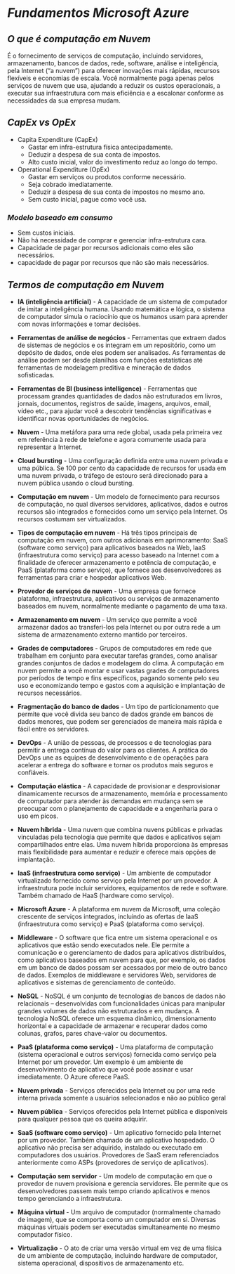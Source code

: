 # *Fundamentos Microsoft Azure*


## *O que é computação em Nuvem*

É o fornecimento de serviços de computação, incluindo servidores, armazenamento, bancos de dados, rede, software, análise e inteligência, pela Internet (“a nuvem”) para oferecer inovações mais rápidas, recursos flexíveis e economias de escala. Você normalmente paga apenas pelos serviços de nuvem que usa, ajudando a reduzir os custos operacionais, a executar sua infraestrutura com mais eficiência e a escalonar conforme as necessidades da sua empresa mudam.

## *CapEx  vs OpEx*

- Capita Expenditure (CapEx)
  - Gastar em infra-estrutura física antecipadamente.
  - Deduzir a despesa de sua conta de impostos.
  - Alto custo inicial, valor do investimento reduz ao longo do tempo.
- Operational Expenditure (OpEx)
  - Gastar em serviços ou produtos conforme necessário.
  - Seja cobrado imediatamente.
  - Deduzir a despesa de sua conta de impostos no mesmo ano.
  - Sem custo inicial, pague como você usa.

### *Modelo baseado em consumo*

- Sem custos iniciais.
- Não há necessidade de comprar e gerenciar infra-estrutura cara.
- Capacidade de pagar por recursos adicionais como eles são necessários.
- capacidade de pagar por recursos que não são mais necessários.

## *Termos de computação em Nuvem*

- **IA (inteligência artificial)** - A capacidade de um sistema de computador de imitar a inteligência humana. Usando matemática e lógica, o sistema de computador simula o raciocínio que os humanos usam para aprender com novas informações e tomar decisões.

- **Ferramentas de análise de negócios** - Ferramentas que extraem dados de sistemas de negócios e os integram em um repositório, como um depósito de dados, onde eles podem ser analisados. As ferramentas de análise podem ser desde planilhas com funções estatísticas até ferramentas de modelagem preditiva e mineração de dados sofisticadas.

- **Ferramentas de BI (business intelligence)** - Ferramentas que processam grandes quantidades de dados não estruturados em livros, jornais, documentos, registros de saúde, imagens, arquivos, email, vídeo etc., para ajudar você a descobrir tendências significativas e identificar novas oportunidades de negócios.

- **Nuvem** - Uma metáfora para uma rede global, usada pela primeira vez em referência à rede de telefone e agora comumente usada para representar a Internet.

- **Cloud bursting** - Uma configuração definida entre uma nuvem privada e uma pública. Se 100 por cento da capacidade de recursos for usada em uma nuvem privada, o tráfego de estouro será direcionado para a nuvem pública usando o cloud bursting.

- **Computação em nuvem** - Um modelo de fornecimento para recursos de computação, no qual diversos servidores, aplicativos, dados e outros recursos são integrados e fornecidos como um serviço pela Internet. Os recursos costumam ser virtualizados.

- **Tipos de computação em nuvem** - Há três tipos principais de computação em nuvem, com outros adicionais em aprimoramento: SaaS (software como serviço) para aplicativos baseados na Web, IaaS (infraestrutura como serviço) para acesso baseado na Internet com a finalidade de oferecer armazenamento e potência de computação, e PaaS (plataforma como serviço), que fornece aos desenvolvedores as ferramentas para criar e hospedar aplicativos Web.

- **Provedor de serviços de nuvem** - Uma empresa que fornece plataforma, infraestrutura, aplicativos ou serviços de armazenamento baseados em nuvem, normalmente mediante o pagamento de uma taxa.

- **Armazenamento em nuvem** - Um serviço que permite a você armazenar dados ao transferi-los pela Internet ou por outra rede a um sistema de armazenamento externo mantido por terceiros.

- **Grades de computadores** - Grupos de computadores em rede que trabalham em conjunto para executar tarefas grandes, como analisar grandes conjuntos de dados e modelagem do clima. A computação em nuvem permite a você montar e usar vastas grades de computadores por períodos de tempo e fins específicos, pagando somente pelo seu uso e economizando tempo e gastos com a aquisição e implantação de recursos necessários.

- **Fragmentação do banco de dados** - Um tipo de particionamento que permite que você divida seu banco de dados grande em bancos de dados menores, que podem ser gerenciados de maneira mais rápida e fácil entre os servidores.

- **DevOps** - A união de pessoas, de processos e de tecnologias para permitir a entrega contínua do valor para os clientes. A prática do DevOps une as equipes de desenvolvimento e de operações para acelerar a entrega do software e tornar os produtos mais seguros e confiáveis.

- **Computação elástica** - A capacidade de provisionar e desprovisionar dinamicamente recursos de armazenamento, memória e processamento de computador para atender às demandas em mudança sem se preocupar com o planejamento de capacidade e a engenharia para o uso em picos.

- **Nuvem híbrida** - Uma nuvem que combina nuvens públicas e privadas vinculadas pela tecnologia que permite que dados e aplicativos sejam compartilhados entre elas. Uma nuvem híbrida proporciona às empresas mais flexibilidade para aumentar e reduzir e oferece mais opções de implantação.

- **IaaS (infraestrutura como serviço)** - Um ambiente de computador virtualizado fornecido como serviço pela Internet por um provedor. A infraestrutura pode incluir servidores, equipamentos de rede e software. Também chamado de HaaS (hardware como serviço).

- **Microsoft Azure** - A plataforma em nuvem da Microsoft, uma coleção crescente de serviços integrados, incluindo as ofertas de IaaS (infraestrutura como serviço) e PaaS (plataforma como serviço).

- **Middleware** - O software que fica entre um sistema operacional e os aplicativos que estão sendo executados nele. Ele permite a comunicação e o gerenciamento de dados para aplicativos distribuídos, como aplicativos baseados em nuvem para que, por exemplo, os dados em um banco de dados possam ser acessados por meio de outro banco de dados. Exemplos de middleware e servidores Web, servidores de aplicativos e sistemas de gerenciamento de conteúdo.

- **NoSQL** - NoSQL é um conjunto de tecnologias de bancos de dados não relacionais – desenvolvidas com funcionalidades únicas para manipular grandes volumes de dados não estruturados e em mudança. A tecnologia NoSQL oferece um esquema dinâmico, dimensionamento horizontal e a capacidade de armazenar e recuperar dados como colunas, grafos, pares chave-valor ou documentos.

- **PaaS (plataforma como serviço)** - Uma plataforma de computação (sistema operacional e outros serviços) fornecida como serviço pela Internet por um provedor. Um exemplo é um ambiente de desenvolvimento de aplicativo que você pode assinar e usar imediatamente. O Azure oferece PaaS. 

- **Nuvem privada** - Serviços oferecidos pela Internet ou por uma rede interna privada somente a usuários selecionados e não ao público geral

- **Nuvem pública** - Serviços oferecidos pela Internet pública e disponíveis para qualquer pessoa que os queira adquirir. 

- **SaaS (software como serviço)** - Um aplicativo fornecido pela Internet por um provedor. Também chamado de um aplicativo hospedado. O aplicativo não precisa ser adquirido, instalado ou executado em computadores dos usuários. Provedores de SaaS eram referenciados anteriormente como ASPs (provedores de serviço de aplicativos).

- **Computação sem servidor** - Um modelo de computação em que o provedor de nuvem provisiona e gerencia servidores. Ele permite que os desenvolvedores passem mais tempo criando aplicativos e menos tempo gerenciando a infraestrutura.

- **Máquina virtual** - Um arquivo de computador (normalmente chamado de imagem), que se comporta como um computador em si. Diversas máquinas virtuais podem ser executadas simultaneamente no mesmo computador físico. 

- **Virtualização** - O ato de criar uma versão virtual em vez de uma física de um ambiente de computação, incluindo hardware de computador, sistema operacional, dispositivos de armazenamento etc.

